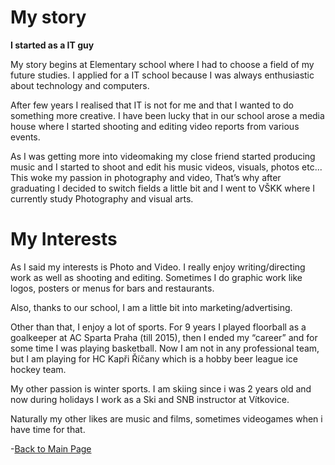 # My story
**I started as a IT guy**
<p>My story begins at Elementary school where I had to choose a field of my future studies. 
I applied for a IT school because I was always enthusiastic about technology and computers.</p> <p>After few years I realised that IT is not for me and that I wanted to do something more creative. I have been lucky that in our school arose a media house where I started shooting and editing video reports from various events. </p>
<p>As I was getting more into videomaking my close friend started producing music and I started to shoot and edit his music videos, visuals, photos etc... This woke my passion in photography and video, That’s why after graduating I decided to switch fields a little bit and I went to VŠKK where I currently study Photography and visual arts.</p>

# My Interests
<p>As I said my interests is Photo and Video. I really enjoy writing/directing work as well as shooting and editing. Sometimes I do graphic work like logos, posters or menus for bars and restaurants. </p>
<p>Also, thanks to our school, I am a little bit into marketing/advertising.</p>
<p>Other than that, I enjoy a lot of sports. For 9 years I played floorball as a goalkeeper at AC Sparta Praha (till 2015), then I ended my “career” and for some time I was playing basketball. Now I am not in any professional team, but I am playing for HC Kapři Říčany which is a hobby beer league ice hockey team. </p>

<p>My other passion is winter sports. I am skiing since i was 2 years old and now during holidays I work as a Ski and SNB instructor at Vítkovice.</p>
<p>
 Naturally my other likes are music and films, sometimes videogames when i have time for that. 
</p>

-[Back to Main Page](/index.md)
